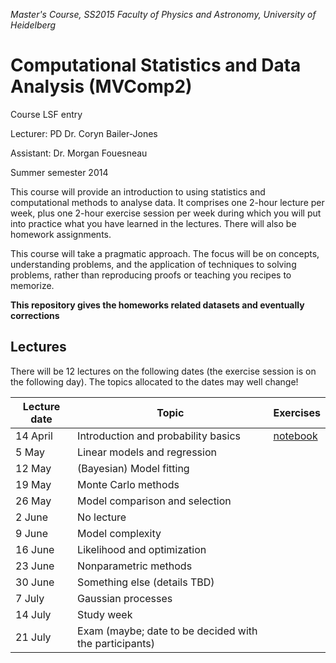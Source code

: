 *Master's Course, SS2015
Faculty of Physics and Astronomy, University of Heidelberg*

# Computational Statistics and Data Analysis (MVComp2)

Course LSF entry

Lecturer: PD Dr. Coryn Bailer-Jones

Assistant: Dr. Morgan Fouesneau

Summer semester 2014

This course will provide an introduction to using statistics and computational
methods to analyse data. It comprises one 2-hour lecture per week, plus one
2-hour exercise session per week during which you will put into practice what
you have learned in the lectures. There will also be homework assignments. 

This course will take a pragmatic approach. The focus will be on concepts,
understanding problems, and the application of techniques to solving problems,
rather than reproducing proofs or teaching you recipes to memorize.

**This repository gives the homeworks related datasets and eventually corrections**


## Lectures

There will be 12 lectures on the following dates (the exercise session is on the
following day). The topics allocated to the dates may well change!

| Lecture date    | Topic                                                     | Exercises                                                                                    | 
| --------------- | --------------------------------------------------------- | -----------                                                                                  | 
| 14 April        | Introduction and probability basics                       | [notebook](http://nbviewer.ipython.org/github/mfouesneau/mvcomp2/blob/master/chap1_ex.ipynb) | 
| 5 May           | Linear models and regression                              |                                                                                              | 
| 12 May          | (Bayesian) Model fitting                                  |                                                                                              | 
| 19 May          | Monte Carlo methods                                       |                                                                                              | 
| 26 May          | Model comparison and selection                            |                                                                                              | 
| 2 June          | No lecture                                                |                                                                                              | 
| 9 June          | Model complexity                                          |                                                                                              | 
| 16 June         | Likelihood and optimization                               |                                                                                              | 
| 23 June         | Nonparametric methods                                     |                                                                                              | 
| 30 June         | Something else (details TBD)                              |                                                                                              | 
| 7 July          | Gaussian processes                                        |                                                                                              | 
| 14 July         | Study week                                                |                                                                                              | 
| 21 July         | Exam (maybe; date to be decided with the participants)    |                                                                                              | 

